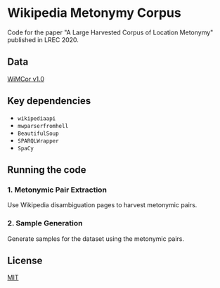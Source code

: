 # Wikipedia Metonymy Corpus

Code for the paper "A Large Harvested Corpus of Location Metonymy" published in LREC 2020.

## Data

[WiMCor v1.0](https://kevinalexmathews.github.io/files/wimcor-v1.0.zip)

## Key dependencies

* ``wikipediaapi``
* ``mwparserfromhell``
* ``BeautifulSoup``
* ``SPARQLWrapper``
* ``SpaCy``

## Running the code

### 1. Metonymic Pair Extraction
Use Wikipedia disambiguation pages to harvest metonymic pairs.

### 2. Sample Generation
Generate samples for the dataset using the metonymic pairs.

## License

[MIT](LICENSE)
